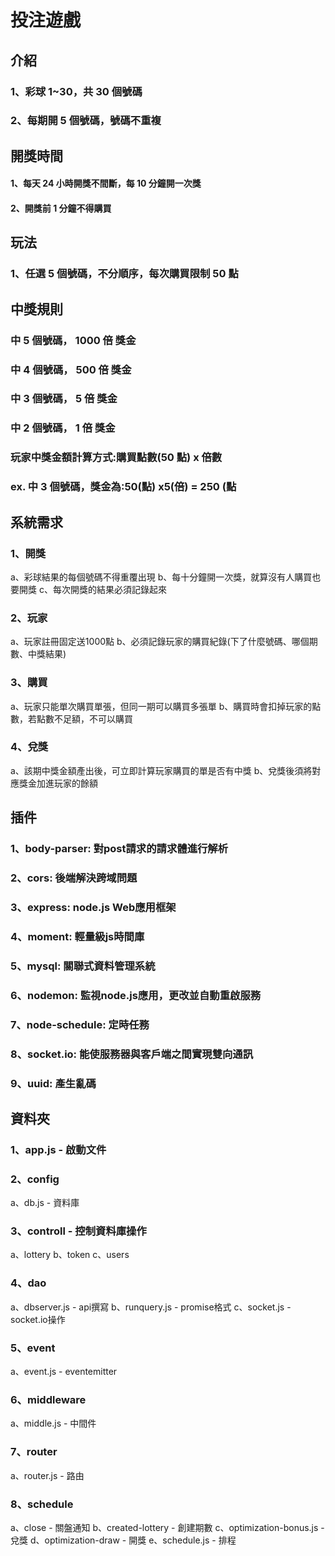 # 投注遊戲

## 介紹
### 1、彩球 1~30，共 30 個號碼
### 2、每期開 5 個號碼，號碼不重複

## 開獎時間
#### 1、每天 24 小時開獎不間斷，每 10 分鐘開一次獎
#### 2、開獎前 1 分鐘不得購買

## 玩法
### 1、任選 5 個號碼，不分順序，每次購買限制 50 點
 
## 中獎規則
### 中 5 個號碼， 1000 倍 獎金
### 中 4 個號碼， 500 倍 獎金
### 中 3 個號碼， 5 倍 獎金
### 中 2 個號碼， 1 倍 獎金
### 玩家中獎金額計算方式:購買點數(50 點) x 倍數
### ex. 中 3 個號碼，獎金為:50(點) x5(倍) = 250 (點

## 系統需求
### 1、開獎
  a、彩球結果的每個號碼不得重覆出現
  b、每十分鐘開一次獎，就算沒有人購買也要開獎
  c、每次開獎的結果必須記錄起來
### 2、玩家
  a、玩家註冊固定送1000點
  b、必須記錄玩家的購買紀錄(下了什麼號碼、哪個期數、中獎結果)
### 3、購買
  a、玩家只能單次購買單張，但同一期可以購買多張單
  b、購買時會扣掉玩家的點數，若點數不足額，不可以購買
### 4、兌獎
  a、該期中獎金額產出後，可立即計算玩家購買的單是否有中獎
  b、兌獎後須將對應獎金加進玩家的餘額


## 插件
### 1、body-parser: 對post請求的請求體進行解析
### 2、cors: 後端解決跨域問題
### 3、express: node.js Web應用框架
### 4、moment: 輕量級js時間庫
### 5、mysql: 關聯式資料管理系統
### 6、nodemon: 監視node.js應用，更改並自動重啟服務
### 7、node-schedule: 定時任務
### 8、socket.io: 能使服務器與客戶端之間實現雙向通訊
### 9、uuid: 產生亂碼

## 資料夾
### 1、app.js - 啟動文件

### 2、config
  a、db.js - 資料庫

### 3、controll - 控制資料庫操作
  a、lottery 
  b、token
  c、users

### 4、dao
  a、dbserver.js - api撰寫
  b、runquery.js - promise格式
  c、socket.js - socket.io操作

### 5、event
  a、event.js - eventemitter

### 6、middleware
  a、middle.js - 中間件

### 7、router
  a、router.js - 路由

### 8、schedule
  a、close - 關盤通知
  b、created-lottery - 創建期數
  c、optimization-bonus.js - 兌獎
  d、optimization-draw - 開獎
  e、schedule.js - 排程
